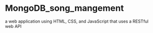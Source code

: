 # MongoDB_song_mangement
 a web application using HTML, CSS, and JavaScript that uses a RESTful web API 
